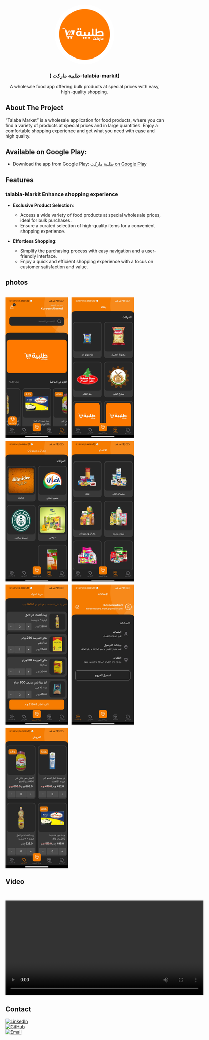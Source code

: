 <a name="readme-top"></a>
<!-- PROJECT LOGO -->
<br />
<div align="center">
<a href="#">
  <img src="assets/store-logo.png" alt="Logo" style="width: 190px; height: 190px; border-radius: 50%; object-fit: cover;">
</a>

  <h3 align="center">(
طلبية ماركت-talabia-markit)</h3>

  <p align="center">
A wholesale food app offering bulk products at special prices with easy, high-quality shopping.  </p>
</div>



<!-- ABOUT THE PROJECT -->
## About The Project
“Talaba Market” is a wholesale application for food products, where you can find a variety of products at special prices and in large quantities. Enjoy a comfortable shopping experience and get what you need with ease and high quality.



 ## Available on Google Play:
  - Download the app from Google Play: [طلبية ماركت on Google Play](https://play.google.com/store/apps/details?id=com.kareem_ahmed_mahmoud_abed.talabiat)

## Features

### talabia-Markit Enhance shopping experience

- **Exclusive Product Selection**:
  - Access a wide variety of food products at special wholesale prices, ideal for bulk purchases.
  - Ensure a curated selection of high-quality items for a convenient shopping experience.

- **Effortless Shopping**:
  - Simplify the purchasing process with easy navigation and a user-friendly interface.
  - Enjoy a quick and efficient shopping experience with a focus on customer satisfaction and value.




<!-- USAGE EXAMPLES -->
## photos

<br />

<div align="center" style="display: flex; flex-wrap: wrap; gap: 10px;">
  
<img src="assets/(7).jpg" width="200" >  
<img src="assets/(1).jpg" width="200" >
<img src="assets/(2).jpg" width="200" >
<img src="assets/(3).jpg" width="200" >
<img src="assets/(4).jpg" width="200" >
<img src="assets/(5).jpg" width="200" >
<img src="assets/(6).jpg" width="200" >
</div>


## Video

<br >

<div align="center">
  
<video width="630" height="300" src="https://github.com/kareem-Abed/QuizMaster/assets/130121946/07d708b8-7aae-4ea3-90b4-ff0bb0187c9c"></video>

</div>


<!-- CONTACT -->
## Contact
[![LinkedIn](https://img.shields.io/badge/linkedin-0A66C2?style=for-the-badge&logo=linkedin&logoColor=white)](https://www.linkedin.com/in/kareem-ahmed-920236244)
<br />
[![GitHub](https://img.shields.io/badge/github-181717?style=for-the-badge&logo=github&logoColor=white)](https://github.com/kareem-Abed)
<br />
[![Email](https://img.shields.io/badge/email-D14836?style=for-the-badge&logo=gmail&logoColor=white)](mailto:ka7032799@gmail.com)

<br /><br /><br /><br />


